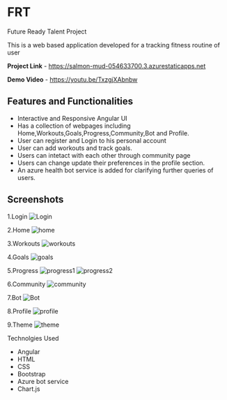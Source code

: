 # FRT
Future Ready Talent Project

This is a web based application developed for a tracking fitness routine of user

**Project Link** - https://salmon-mud-054633700.3.azurestaticapps.net

**Demo Video** - https://youtu.be/TxzgjXAbnbw

## Features and Functionalities 
- Interactive and Responsive Angular UI
- Has a collection of webpages including Home,Workouts,Goals,Progress,Community,Bot and Profile.
- User can register and Login to his personal account
- User can add workouts and track goals.
- Users can intetact with each other through community page
- Users can change update their preferences in the profile section.
- An azure health bot service is added for clarifying further queries of users.

## Screenshots

1.Login
![Login](https://github.com/udayaInakonda/FRT/assets/92011032/891c768e-24ae-4f76-802c-ef691a117b8a)

2.Home
![home](https://github.com/udayaInakonda/FRT/assets/92011032/caabc657-e487-43d6-a2b1-a7d1c306f5d2)

3.Workouts
![workouts](https://github.com/udayaInakonda/FRT/assets/92011032/c9a1c245-f298-49ca-81c3-657efc9cd398)

4.Goals
![goals](https://github.com/udayaInakonda/FRT/assets/92011032/c89eb05f-8d28-4f0d-8281-ec3fbfdf47d3)

5.Progress
![progress1](https://github.com/udayaInakonda/FRT/assets/92011032/5135cd42-1cf7-45d8-ad0c-6f7b2ce361c4)
![progress2](https://github.com/udayaInakonda/FRT/assets/92011032/7441d153-407b-498f-b760-bf50e188da87)

6.Community
![community](https://github.com/udayaInakonda/FRT/assets/92011032/01c8f208-c403-4c2a-a41e-f32dc42b5093)

7.Bot
![Bot](https://github.com/udayaInakonda/FRT/assets/92011032/7d3280af-8dc1-48eb-a5e0-78cae98c64f4)

8.Profile
![profile](https://github.com/udayaInakonda/FRT/assets/92011032/f3e38698-5eb0-4ed2-acbc-f05524f54f82)

9.Theme
![theme](https://github.com/udayaInakonda/FRT/assets/92011032/c833491a-0d68-4ecb-85b1-64aa7a83d59d)


Technolgies Used
- Angular
- HTML
- CSS
- Bootstrap
- Azure bot service
- Chart.js
